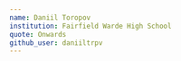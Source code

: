 ```yaml
---
name: Daniil Toropov
institution: Fairfield Warde High School
quote: Onwards
github_user: daniiltrpv
---
```

